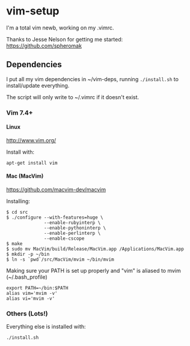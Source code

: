 # vim-setup

I'm a total vim newb, working on my .vimrc.

Thanks to Jesse Nelson for getting me started: https://github.com/spheromak

Dependencies
------------

I put all my vim dependencies in ~/vim-deps, running `./install.sh` to install/update everything.

The script will only write to ~/.vimrc if it doesn't exist.

### Vim 7.4+

#### Linux

http://www.vim.org/

Install with:

    apt-get install vim

#### Mac (MacVim)

https://github.com/macvim-dev/macvim

Installing:

    $ cd src
    $ ./configure --with-features=huge \
                  --enable-rubyinterp \
                  --enable-pythoninterp \
                  --enable-perlinterp \
                  --enable-cscope
    $ make
    $ sudo mv MacVim/build/Release/MacVim.app /Applications/MacVim.app
    $ mkdir -p ~/bin
    $ ln -s `pwd`/src/MacVim/mvim ~/bin/mvim

Making sure your PATH is set up properly and "vim" is aliased to mvim (~/.bash_profile)

    export PATH=~/bin:$PATH
    alias vim='mvim -v'
    alias vi='mvim -v'


### Others (Lots!)

Everything else is installed with:

    ./install.sh
